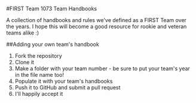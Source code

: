 #FIRST Team 1073 Team Handbooks

A collection of handbooks and rules we've defined as a FIRST Team over the years.
I hope this will become a good resource for rookie and veteran teams alike :)

##Adding your own team's handbook

1. Fork the repository 
2. Clone it
3. Make a folder with your team number - be sure to put your team's year in the file name too!
4. Populate it with your team's handbooks 
5. Push it to GitHub and submit a pull request 
6. I'll happily accept it

